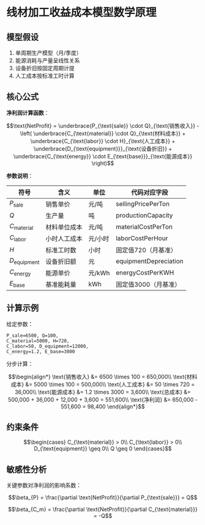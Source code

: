 # 线材加工收益成本模型数学原理

## 模型假设

1. 单周期生产模型（月/季度）
2. 能源消耗与产量呈线性关系
3. 设备折旧按固定周期计提
4. 人工成本按标准工时计算

## 核心公式

**净利润计算函数**：

```math
\text{NetProfit} = \underbrace{P_{\text{sale}} \cdot Q}_{\text{销售收入}} - \left( \underbrace{C_{\text{material}} \cdot Q}_{\text{材料成本}} + \underbrace{C_{\text{labor}} \cdot H}_{\text{人工成本}} + \underbrace{D_{\text{equipment}}}_{\text{设备折旧}} + \underbrace{C_{\text{energy}} \cdot E_{\text{base}}}_{\text{能源成本}} \right)
```

**参数说明**：

| 符号               | 含义                | 单位   | 代码对应字段              |
|--------------------|--------------------|--------|--------------------------|
| $P_{\text{sale}}$ | 销售单价            | 元/吨  | sellingPricePerTon       |
| $Q$                | 生产量              | 吨     | productionCapacity       |
| $C_{\text{material}}$ | 材料单位成本    | 元/吨  | materialCostPerTon       |
| $C_{\text{labor}}$   | 小时人工成本      | 元/小时| laborCostPerHour         |
| $H$                | 标准工时数          | 小时   | 固定值720（月基准）      |
| $D_{\text{equipment}}$ | 设备折旧额    | 元     | equipmentDepreciation    |
| $C_{\text{energy}}$  | 能源单价          | 元/kWh | energyCostPerKWH         |
| $E_{\text{base}}$    | 基准能耗量        | kWh    | 固定值3000（月基准）     |

## 计算示例

给定参数：
```
P_sale=6500, Q=100,
C_material=5000, H=720,
C_labor=50, D_equipment=12000,
C_energy=1.2, E_base=3000
```

分步计算：
```math
\begin{align*}
\text{销售收入} &= 6500 \times 100 = 650,000\\
\text{材料成本} &= 5000 \times 100 = 500,000\\
\text{人工成本} &= 50 \times 720 = 36,000\\
\text{能源成本} &= 1.2 \times 3000 = 3,600\\
\text{总成本} &= 500,000 + 36,000 + 12,000 + 3,600 = 551,600\\
\text{净利润} &= 650,000 - 551,600 = 98,400
\end{align*}
```

## 约束条件

```math
\begin{cases}
C_{\text{material}} > 0\\
C_{\text{labor}} > 0\\
D_{\text{equipment}} \geq 0\\
Q \geq 0
\end{cases}
```

## 敏感性分析

关键参数对净利润的影响系数：
```math
\beta_{P} = \frac{\partial \text{NetProfit}}{\partial P_{\text{sale}}} = Q
```
```math
\beta_{C_m} = \frac{\partial \text{NetProfit}}{\partial C_{\text{material}}} = -Q
```